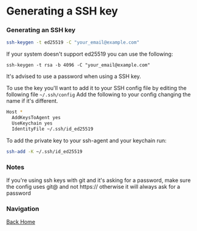 # Generating a SSH key

### Generating an SSH key
```bash
ssh-keygen -t ed25519 -C "your_email@example.com"
```
If your system doesn't support ed25519 you can use the following:
```
ssh-keygen -t rsa -b 4096 -C "your_email@example.com"
```

It's advised to use a password when using a SSH key.

To use the key you'll want to add it to your SSH config file by editing the following file `~/.ssh/config`
Add the following to your config changing the name if it's different.
```bash
Host *
  AddKeysToAgent yes
  UseKeychain yes
  IdentityFile ~/.ssh/id_ed25519
```

To add the private key to your ssh-agent and your keychain run:
```bash
ssh-add -K ~/.ssh/id_ed25519
```

### Notes
If you're using ssh keys with git and it's asking for a password, make sure the config uses git@ and not https:// otherwise it will always ask for a password

### Navigation
[Back Home](../README.md)

